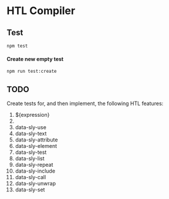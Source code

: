 # HTL Compiler

## Test

```
npm test
```

#### Create new empty test

```
npm run test:create
```

## TODO

Create tests for, and then implement, the following HTL features:

1. ${expression}
1. <sly>
1. data-sly-use
1. data-sly-text
1. data-sly-attribute
1. data-sly-element
1. data-sly-test
1. data-sly-list
1. data-sly-repeat
1. data-sly-include
1. data-sly-call
1. data-sly-unwrap
1. data-sly-set
